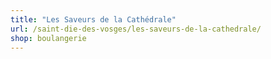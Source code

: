 ```yaml
---
title: "Les Saveurs de la Cathédrale"
url: /saint-die-des-vosges/les-saveurs-de-la-cathedrale/
shop: boulangerie
---
```

